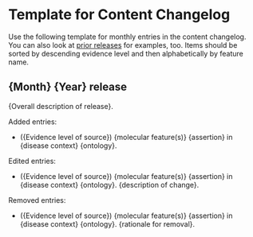 # Template for Content Changelog
Use the following template for monthly entries in the content changelog. You can also look at [prior releases](/docs/content-changelog.md) for examples, too. Items should be sorted by descending evidence level and then alphabetically by feature name. 

## {Month} {Year} release
{Overall description of release}.

Added entries:
- ({Evidence level of source}) {molecular feature(s)} {assertion} in {disease context} {ontology}.

Edited entries:
- ({Evidence level of source}) {molecular feature(s)} {assertion} in {disease context} {ontology}. {description of change}.

Removed entries:
- ({Evidence level of source}) {molecular feature(s)} {assertion} in {disease context} {ontology}. {rationale for removal}.
